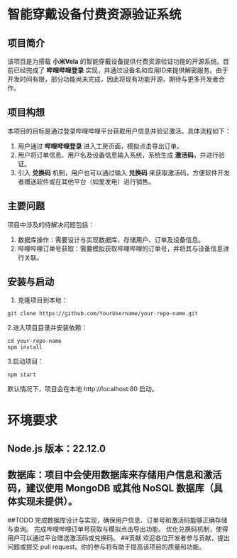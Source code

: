 # 智能穿戴设备付费资源验证系统

## 项目简介

该项目是为搭载 **小米Vela** 的智能穿戴设备提供付费资源验证功能的开源系统。目前已经完成了 **哔哩哔哩登录** 实现，并通过设备名和应用ID来提供解密服务。由于开发时间有限，部分功能尚未完成，因此将现有功能开源，期待与更多开发者合作。

## 项目构想

本项目的目标是通过登录哔哩哔哩平台获取用户信息并验证激活。具体流程如下：

1. 用户通过 **哔哩哔哩登录** 进入工房页面，模拟点击导出订单。
2. 用户将订单信息、用户名及设备信息输入系统，系统生成 **激活码**，并进行验证。
3. 引入 **兑换码** 机制，用户也可以通过输入 **兑换码** 来获取激活码，方便软件开发者赠送软件或在其他平台（如爱发电）进行销售。

## 主要问题

项目中涉及的待解决问题包括：

1. 数据库操作：需要设计与实现数据库，存储用户、订单及设备信息。
2. 哔哩哔哩订单号获取：需要模拟获取哔哩哔哩的订单号，并将其与设备信息进行关联。

## 安装与启动

1. 克隆项目到本地：

```
git clone https://github.com/YourUsername/your-repo-name.git
```
2.进入项目目录并安装依赖：
  ```复制代码
cd your-repo-name
npm install
```
3.启动项目：

```
npm start
```
默认情况下，项目会在本地 http://localhost:80 启动。

# 环境要求
## Node.js 版本：22.12.0
## 数据库：项目中会使用数据库来存储用户信息和激活码，建议使用 MongoDB 或其他 NoSQL 数据库（具体实现未提供）。
##TODO
完成数据库设计与实现，确保用户信息、订单号和激活码能够正确存储与查询。
完成哔哩哔哩订单号获取与模拟点击导出功能。
优化兑换码机制，使得用户可以通过平台赠送激活码或兑换码。
##贡献
欢迎各位开发者参与贡献，提出问题或提交 pull request。你的参与将有助于提高该项目的质量和功能。


